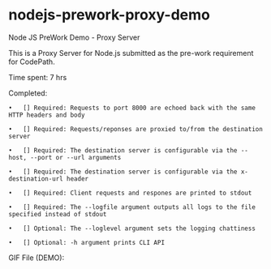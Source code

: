 # nodejs-prework-proxy-demo
Node JS PreWork Demo - Proxy Server

This is a Proxy Server for Node.js submitted as the pre-work requirement for CodePath.

Time spent: 7 hrs

Completed:
 
	•	[] Required: Requests to port 8000 are echoed back with the same HTTP headers and body

	•	[] Required: Requests/reponses are proxied to/from the destination server
	
	•	[] Required: The destination server is configurable via the --host, --port or --url arguments
	
	•	[] Required: The destination server is configurable via the x-destination-url header
	
	•	[] Required: Client requests and respones are printed to stdout
	
	•	[] Required: The --logfile argument outputs all logs to the file specified instead of stdout
	
	•	[] Optional: The --loglevel argument sets the logging chattiness
	
	•	[] Optional: -h argument prints CLI API
	
GIF File (DEMO):

	


